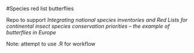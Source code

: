 #Species red list butterflies

Repo to support *Integrating national species inventories and Red Lists for continental insect species conservation priorities – the example of butterflies in Europe*

Note: attempt to use .R for workflow